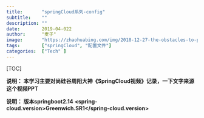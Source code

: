 ```yaml
---
title:       "springCloud系列-config"
subtitle:    ""
description: ""
date:        2019-04-022
author:      "麦子"
image:       "https://zhaohuabing.com/img/2018-12-27-the-obstacles-to-put-istio-into-production/background.jpg"
tags:        ["springCloud", "配置文件"]
categories:  ["Tech" ]
---
```


[TOC]

**说明： 本学习主要对尚硅谷周阳大神《SpringCloud视频》记录，一下文字来源这个视频PPT**

**说明： 版本springboot2.14**   **<spring-cloud.version>Greenwich.SR1</spring-cloud.version>**